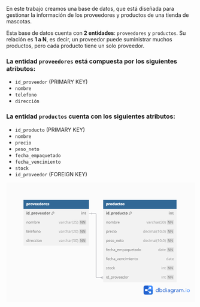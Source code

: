 En este trabajo creamos una base de datos, que está diseñada para gestionar la información de los proveedores y productos de
una tienda de mascotas.

Esta base de datos cuenta con **2 entidades**: `proveedores` y `productos`.
Su relación es **1 a N**, es decir, un proveedor puede suministrar muchos productos, pero cada producto tiene un solo proveedor.

### La entidad `proveedores` está compuesta por los siguientes atributos:
- `id_proveedor` (PRIMARY KEY)
- `nombre`
- `telefono`
- `dirección`

### La entidad `productos` cuenta con los siguientes atributos:
- `id_producto` (PRIMARY KEY)
- `nombre`
- `precio`
- `peso_neto`
- `fecha_empaquetado`
- `fecha_vencimiento`
- `stock`
- `id_proveedor` (FOREIGN KEY)

![Diagrama Entidad Relacion](diagrama.png)